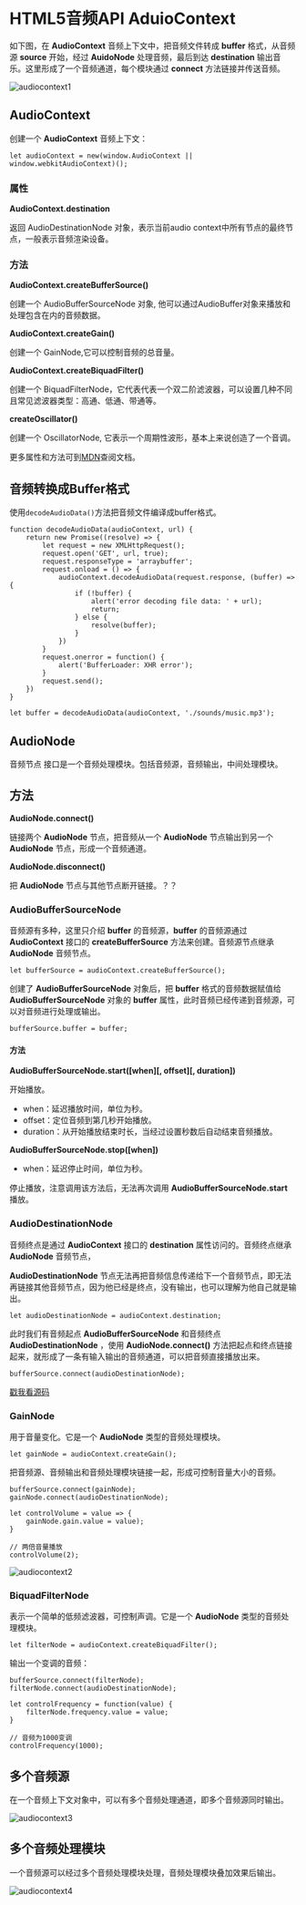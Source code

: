 # HTML5音频API AduioContext

如下图，在 **AudioContext** 音频上下文中，把音频文件转成 **buffer** 格式，从音频源 **source** 开始，经过 **AuidoNode** 处理音频，最后到达 **destination** 输出音乐。这里形成了一个音频通道，每个模块通过 **connect** 方法链接并传送音频。

![audiocontext1](https://user-images.githubusercontent.com/9698086/28865131-6a6633fe-77a1-11e7-8ca1-4a67a994a97e.png)

## AudioContext
创建一个 **AudioContext** 音频上下文：

```
let audioContext = new(window.AudioContext || window.webkitAudioContext)();
```

### 属性

**AudioContext.destination**

返回 AudioDestinationNode 对象，表示当前audio context中所有节点的最终节点，一般表示音频渲染设备。

### 方法

**AudioContext.createBufferSource()**

创建一个 AudioBufferSourceNode 对象, 他可以通过AudioBuffer对象来播放和处理包含在内的音频数据。

**AudioContext.createGain()**

创建一个 GainNode,它可以控制音频的总音量。

**AudioContext.createBiquadFilter()**

创建一个 BiquadFilterNode，它代表代表一个双二阶滤波器，可以设置几种不同且常见滤波器类型：高通、低通、带通等。

**createOscillator()**

创建一个 OscillatorNode, 它表示一个周期性波形，基本上来说创造了一个音调。

更多属性和方法可到[MDN](https://developer.mozilla.org/zh-CN/docs/Web/API/AudioContext)查阅文档。

## 音频转换成Buffer格式

使用`decodeAudioData()`方法把音频文件编译成buffer格式。
```
function decodeAudioData(audioContext, url) {
	return new Promise((resolve) => {
		let request = new XMLHttpRequest();
		request.open('GET', url, true);
		request.responseType = 'arraybuffer';
		request.onload = () => {
			audioContext.decodeAudioData(request.response, (buffer) => {
				if (!buffer) {
					alert('error decoding file data: ' + url);
					return;
				} else {
					resolve(buffer);
				}
			})
		}
		request.onerror = function() {
			alert('BufferLoader: XHR error');
		}
		request.send();
	})
}

let buffer = decodeAudioData(audioContext, './sounds/music.mp3');
```

## AudioNode

音频节点 接口是一个音频处理模块。包括音频源，音频输出，中间处理模块。

## 方法

**AudioNode.connect()**

链接两个 **AudioNode** 节点，把音频从一个 **AudioNode** 节点输出到另一个 **AudioNode** 节点，形成一个音频通道。

**AudioNode.disconnect()**

把 **AudioNode** 节点与其他节点断开链接。？？

### AudioBufferSourceNode

音频源有多种，这里只介绍 **buffer** 的音频源，**buffer** 的音频源通过 **AudioContext** 接口的 **createBufferSource** 方法来创建。音频源节点继承 **AudioNode** 音频节点。

```
let bufferSource = audioContext.createBufferSource();
```

创建了 **AudioBufferSourceNode** 对象后，把 **buffer** 格式的音频数据赋值给  **AudioBufferSourceNode** 对象的 **buffer** 属性，此时音频已经传递到音频源，可以对音频进行处理或输出。

```
bufferSource.buffer = buffer;
```

#### 方法

**AudioBufferSourceNode.start([when][, offset][, duration])**

开始播放。

* when：延迟播放时间，单位为秒。
* offset：定位音频到第几秒开始播放。
* duration：从开始播放结束时长，当经过设置秒数后自动结束音频播放。

**AudioBufferSourceNode.stop([when])**

* when：延迟停止时间，单位为秒。

停止播放，注意调用该方法后，无法再次调用 **AudioBufferSourceNode.start** 播放。

### AudioDestinationNode

音频终点是通过 **AudioContext** 接口的 **destination** 属性访问的。音频终点继承 **AudioNode** 音频节点， 

**AudioDestinationNode** 节点无法再把音频信息传递给下一个音频节点，即无法再链接其他音频节点，因为他已经是终点，没有输出，也可以理解为他自己就是输出。

```
let audioDestinationNode = audioContext.destination;
```

此时我们有音频起点 **AudioBufferSourceNode** 和音频终点 **AudioDestinationNode** ，使用 **AudioNode.connect()** 方法把起点和终点链接起来，就形成了一条有输入输出的音频通道，可以把音频直接播放出来。 

```
bufferSource.connect(audioDestinationNode);
```

[戳我看源码](https://codepen.io/leechikit/pen/KvaJRp)

### GainNode

用于音量变化。它是一个 **AudioNode** 类型的音频处理模块。

```
let gainNode = audioContext.createGain();
```

把音频源、音频输出和音频处理模块链接一起，形成可控制音量大小的音频。

```
bufferSource.connect(gainNode);
gainNode.connect(audioDestinationNode);

let controlVolume = value => {
	gainNode.gain.value = value);
}

// 两倍音量播放
controlVolume(2);
```

![audiocontext2](https://user-images.githubusercontent.com/9698086/28865152-79aedac8-77a1-11e7-8412-39c121d2bd2e.png)

### BiquadFilterNode

表示一个简单的低频滤波器，可控制声调。它是一个 **AudioNode** 类型的音频处理模块。

```
let filterNode = audioContext.createBiquadFilter();
```

输出一个变调的音频：
```
bufferSource.connect(filterNode);
filterNode.connect(audioDestinationNode);

let controlFrequency = function(value) {
	filterNode.frequency.value = value;
}

// 音频为1000变调
controlFrequency(1000);
```

## 多个音频源

在一个音频上下文对象中，可以有多个音频处理通道，即多个音频源同时输出。

![audiocontext3](https://user-images.githubusercontent.com/9698086/28865158-7aefae94-77a1-11e7-9130-be47e12ae400.png)

## 多个音频处理模块

一个音频源可以经过多个音频处理模块处理，音频处理模块叠加效果后输出。

![audiocontext4](https://user-images.githubusercontent.com/9698086/28865159-7bfb07d4-77a1-11e7-8b3d-c2c3b0bc49ef.png)